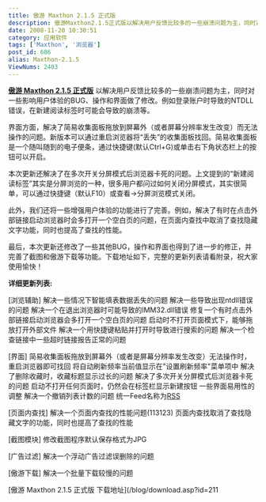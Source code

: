```yaml
---
title: 傲游 Maxthon 2.1.5 正式版
description: 傲游Maxthon2.1.5正式版以解决用户反馈比较多的一些崩溃问题为主，同时对一些影响用户体验的BUG、操作和界面做了修改。例如登录账户时导致的NTDLL错误，在新建阅读标签时可能会导致的崩溃等。
date: 2008-11-20 10:30:51
category: 应用软件
tags: ['Maxthon', '浏览器']
post_id: 686
alias: Maxthon-2.1.5
ViewNums: 2403
---
```


**[傲游 Maxthon 2.1.5 正式版](/blog/maxthon-215)** 以解决用户反馈比较多的一些崩溃问题为主，同时对一些影响用户体验的BUG、操作和界面做了修改。例如登录账户时导致的NTDLL错误，在新建阅读标签时可能会导致的崩溃等。

界面方面，解决了简易收集面板拖放到屏幕外（或者屏幕分辨率发生改变）而无法操作的问题。新版本可以通过重启浏览器将“丢失”的收集面板找回。简易收集面板是一个随叫随到的电子便条，通过快捷键(默认Ctrl+G)或单击右下角状态栏上的按钮可以开启。

本次更新还解决了在多次开关分屏模式后浏览器卡死的问题。上文提到的“新建阅读标签”其实是分屏浏览的一种，很多用户都问过如何关闭分屏模式，其实很简单，可以通过快捷键（默认F10）或查看->分屏浏览模式关闭。

此外，我们还将一些增强用户体验的功能进行了完善。例如，解决了有时在点击外部链接启动浏览器时会多打开一个空白页的问题，在页面内查找中取消了查找隐藏文字功能，同时也提高了查找的性能。

最后，本次更新还修改了一些其他BUG，操作和界面也得到了进一步的修正，并完善了截图和傲游下载等功能。下载地址如下，完整的更新列表请看附录，祝大家使用愉快！

**详细更新列表:**

[浏览辅助]
解决一些情况下智能填表数据丢失的问题
解决一些导致出现ntdll错误的问题
解决一个在退出浏览器时可能导致的IMM32.dll错误
修复一个有时点击外部链接启动浏览器会多打开一个空白页的问题
启动时不打开页面模式下，能够拖放打开外部文件
解决一个用快捷键粘贴并打开时导致进行搜索的问题
解决一个检查链接中一些超时链接报告正常的问题

[界面]
简易收集面板拖放到屏幕外（或者是屏幕分辨率发生改变）无法操作时，重启浏览器即可找回
将自动刷新频率当前值显示在"设置刷新频率"菜单项中
解决了删除收藏时，收藏标题显示过长的问题
解决了多次开关分屏模式后浏览器卡死的问题
启动不打开任何页面时，仍然会在标签栏显示新建按钮
一些界面易用性的调整
解决一个撤销列表计数的问题
统一Feed名称为[RSS](http://feed.feedsky.com/15897)

[页面内查找]
解决一个页面内查找的性能问题(113123)
页面内查找取消了查找隐藏文字的功能，同时也提高了查找的性能

[截图模块]
修改截图程序默认保存格式为JPG

[广告过滤]
解决一个浮动广告过滤误删除的问题

[傲游下载]
解决一个批量下载较慢的问题

[傲游 Maxthon 2.1.5 正式版 下载地址](/blog/download.asp?id=211

